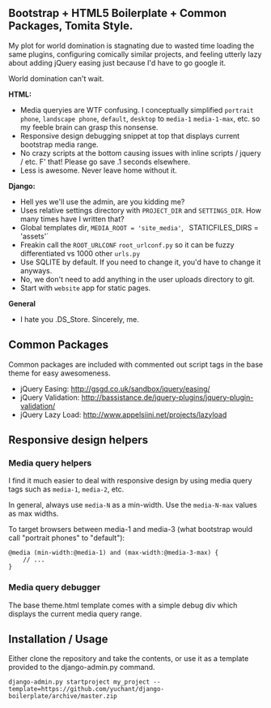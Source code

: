 Bootstrap + HTML5 Boilerplate + Common Packages, Tomita Style.
---------------------------------------

My plot for world domination is stagnating due to wasted time loading the same plugins, configuring comically similar projects, and feeling utterly lazy about adding jQuery easing just because I'd have to go google it.

World domination can't wait.

**HTML:**

- Media queryies are WTF confusing. I conceptually simplified `portrait phone`, `landscape phone`, `default`, `desktop` to  `media-1` `media-1-max`, etc. so my feeble brain can grasp this nonsense.
- Responsive design debugging snippet at top that displays current bootstrap media range.
- No crazy scripts at the bottom causing issues with inline scripts / jquery / etc. F' that! Please go save .1 seconds elsewhere.
- Less is awesome. Never leave home without it.

**Django:**

- Hell yes we'll use the admin, are you kidding me?
- Uses relative settings directory with `PROJECT_DIR` and `SETTINGS_DIR`. How many times have I written that?
- Global templates dir, `MEDIA_ROOT = 'site_media'`, ` `STATICFILES_DIRS = 'assets'`
- Freakin call the `ROOT_URLCONF` `root_urlconf.py` so it can be fuzzy differentiated vs 1000 other `urls.py`
- Use SQLITE by default. If you need to change it, you'd have to change it anyways.
- No, we don't need to add anything in the user uploads directory to git.
- Start with `website` app for static pages.

**General**

- I hate you .DS_Store. Sincerely, me.


## Common Packages

Common packages are included with commented out script tags in the base theme for easy awesomeness.

- jQuery Easing: http://gsgd.co.uk/sandbox/jquery/easing/ 
- jQuery Validation: http://bassistance.de/jquery-plugins/jquery-plugin-validation/
- jQuery Lazy Load: http://www.appelsiini.net/projects/lazyload


## Responsive design helpers

### Media query helpers

I find it much easier to deal with responsive design by using media query tags such as `media-1`, `media-2`, etc.

In general, always use `media-N` as a min-width. Use the `media-N-max` values as max widths.

To target browsers between media-1 and media-3 (what bootstrap would call "portrait phones" to "default"): 

    @media (min-width:@media-1) and (max-width:@media-3-max) {
        // ...
    }

### Media query debugger

The base theme.html template comes with a simple debug div which displays the current media query range.



Installation / Usage
--------------------

Either clone the repository and take the contents, or use it as a template provided to the django-admin.py command.

    django-admin.py startproject my_project --template=https://github.com/yuchant/django-boilerplate/archive/master.zip 